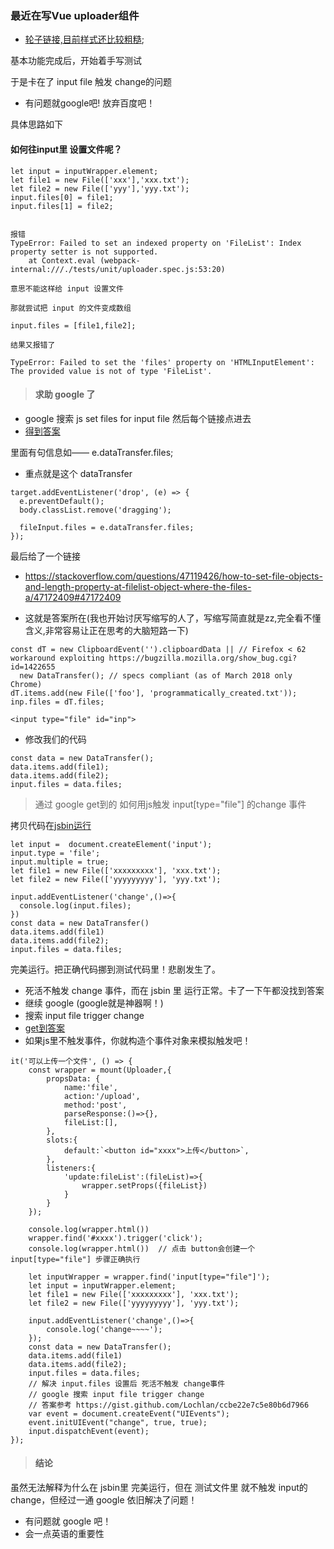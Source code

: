 ### 最近在写Vue uploader组件

- [轮子链接,目前样式还比较粗糙](https://github.com/slTrust/gulu-test-1);

基本功能完成后，开始着手写测试

于是卡在了 input file 触发 change的问题

- 有问题就google吧! 放弃百度吧！

具体思路如下

#### 如何往input里 设置文件呢？

```
let input = inputWrapper.element;
let file1 = new File(['xxx'],'xxx.txt');
let file2 = new File(['yyy'],'yyy.txt');
input.files[0] = file1;
input.files[1] = file2;


报错
TypeError: Failed to set an indexed property on 'FileList': Index property setter is not supported.
    at Context.eval (webpack-internal:///./tests/unit/uploader.spec.js:53:20)

意思不能这样给 input 设置文件

那就尝试把 input 的文件变成数组

input.files = [file1,file2];

结果又报错了

TypeError: Failed to set the 'files' property on 'HTMLInputElement': The provided value is not of type 'FileList'.
```

> #### 求助 google 了

- google 搜索 js set files for input file 然后每个链接点进去
- [得到答案](https://stackoverflow.com/questions/47515232/how-to-set-file-input-value-when-dropping-file-on-page)


里面有句信息如—— e.dataTransfer.files;

- 重点就是这个 dataTransfer

```
target.addEventListener('drop', (e) => {
  e.preventDefault();
  body.classList.remove('dragging');
  
  fileInput.files = e.dataTransfer.files;
});
```

最后给了一个链接

- https://stackoverflow.com/questions/47119426/how-to-set-file-objects-and-length-property-at-filelist-object-where-the-files-a/47172409#47172409

- 这就是答案所在(我也开始讨厌写缩写的人了，写缩写简直就是zz,完全看不懂含义,非常容易让正在思考的大脑短路一下)

```
const dT = new ClipboardEvent('').clipboardData || // Firefox < 62 workaround exploiting https://bugzilla.mozilla.org/show_bug.cgi?id=1422655
  new DataTransfer(); // specs compliant (as of March 2018 only Chrome)
dT.items.add(new File(['foo'], 'programmatically_created.txt'));
inp.files = dT.files;

<input type="file" id="inp">
```

- 修改我们的代码

```
const data = new DataTransfer();
data.items.add(file1);
data.items.add(file2);
input.files = data.files;
```

> 通过 google get到的 如何用js触发 input[type="file"] 的change 事件

拷贝代码在[jsbin运行](https://jsbin.com/)

```
let input =  document.createElement('input');
input.type = 'file';
input.multiple = true;
let file1 = new File(['xxxxxxxxx'], 'xxx.txt');
let file2 = new File(['yyyyyyyyy'], 'yyy.txt');

input.addEventListener('change',()=>{
  console.log(input.files);
})
const data = new DataTransfer()
data.items.add(file1)
data.items.add(file2);
input.files = data.files;
```

完美运行。把正确代码挪到测试代码里！悲剧发生了。

- 死活不触发 change 事件，而在 jsbin 里 运行正常。卡了一下午都没找到答案
- 继续 google (google就是神器啊！)
- 搜索 input file trigger change
- [get到答案](https://gist.github.com/Lochlan/ccbe22e7c5e80b6d7966)
- 如果js里不触发事件，你就构造个事件对象来模拟触发吧！

```
it('可以上传一个文件', () => {
    const wrapper = mount(Uploader,{
        propsData: {
            name:'file',
            action:'/upload',
            method:'post',
            parseResponse:()=>{},
            fileList:[],
        },
        slots:{
            default:`<button id="xxxx">上传</button>`,
        },
        listeners:{
            'update:fileList':(fileList)=>{
                wrapper.setProps({fileList})
            }
        }
    });

    console.log(wrapper.html())
    wrapper.find('#xxxx').trigger('click');
    console.log(wrapper.html())  // 点击 button会创建一个 input[type="file"] 步骤正确执行

    let inputWrapper = wrapper.find('input[type="file"]');
    let input = inputWrapper.element;
    let file1 = new File(['xxxxxxxxx'], 'xxx.txt');
    let file2 = new File(['yyyyyyyyy'], 'yyy.txt');
    
    input.addEventListener('change',()=>{
        console.log('change~~~~');
    });
    const data = new DataTransfer();
    data.items.add(file1)
    data.items.add(file2);
    input.files = data.files;
    // 解决 input.files 设置后 死活不触发 change事件
    // google 搜索 input file trigger change
    // 答案参考 https://gist.github.com/Lochlan/ccbe22e7c5e80b6d7966
    var event = document.createEvent("UIEvents");
    event.initUIEvent("change", true, true);
    input.dispatchEvent(event);
});
```

> #### 结论

虽然无法解释为什么在 jsbin里 完美运行，但在 测试文件里 就不触发 input的change，但经过一通 google 依旧解决了问题！

- 有问题就 google 吧！
- 会一点英语的重要性
